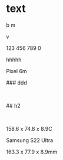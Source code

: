 # text

b m<br>

 v<br>

 123 456 789 0

hhhhh

Pixel 6m

\### ddd

<br>

\## h2

<br>

 158\.6 x 74.8 x 8.9C

Samsung S22 Ultra

163\.3 x 77.9 x 8.9mm

